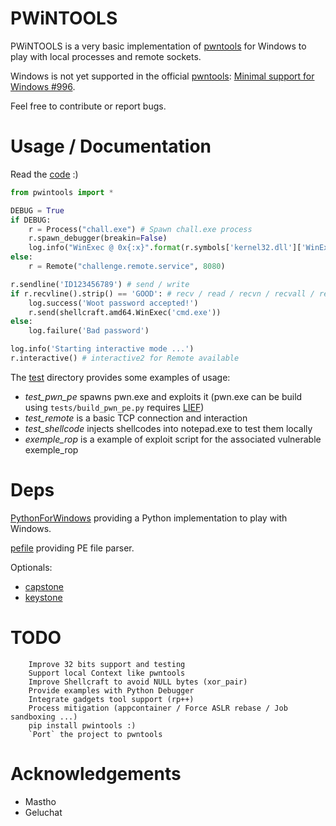 # PWiNTOOLS

PWiNTOOLS is a very basic implementation of [pwntools][PWNTOOLS] for Windows to play with local processes and remote sockets.

Windows is not yet supported in the official [pwntools][PWNTOOLS]: [Minimal support for Windows #996](https://github.com/Gallopsled/pwntools/pull/996).

Feel free to contribute or report bugs.

# Usage / Documentation

Read the [code][CODE] :)

```python
from pwintools import *

DEBUG = True
if DEBUG:
	r = Process("chall.exe") # Spawn chall.exe process
	r.spawn_debugger(breakin=False)
	log.info("WinExec @ 0x{:x}".format(r.symbols['kernel32.dll']['WinExec']))
else:
	r = Remote("challenge.remote.service", 8080)

r.sendline('ID123456789') # send / write
if r.recvline().strip() == 'GOOD': # recv / read / recvn / recvall / recvuntil
	log.success('Woot password accepted!')
	r.send(shellcraft.amd64.WinExec('cmd.exe'))
else:
	log.failure('Bad password')

log.info('Starting interactive mode ...')
r.interactive() # interactive2 for Remote available
```

The [test][EXAMPLE] directory provides some examples of usage:
- *test_pwn_pe* spawns pwn.exe and exploits it (pwn.exe can be build using `tests/build_pwn_pe.py` requires [LIEF][LIEF])
- *test_remote* is a basic TCP connection and interaction
- *test_shellcode* injects shellcodes into notepad.exe to test them locally
- *exemple_rop* is a example of exploit script for the associated vulnerable exemple_rop


# Deps

[PythonForWindows][PYTHONFORWINDOWS] providing a Python implementation to play with Windows.

[pefile][PEFILE] providing PE file parser.

Optionals:
- [capstone][CAPSTONE]
- [keystone][KEYSTONE]

# TODO

```
	Improve 32 bits support and testing
	Support local Context like pwntools
	Improve Shellcraft to avoid NULL bytes (xor_pair)
	Provide examples with Python Debugger
	Integrate gadgets tool support (rp++)
	Process mitigation (appcontainer / Force ASLR rebase / Job sandboxing ...)
	pip install pwintools :)
	`Port` the project to pwntools
```

# Acknowledgements

* Mastho
* Geluchat

[CODE]: https://github.com/masthoon/pwintools/blob/master/pwintools.py
[PWNTOOLS]: https://github.com/Gallopsled/pwntools
[PYTHONFORWINDOWS]: https://github.com/hakril/PythonForWindows
[PEFILE]: https://github.com/erocarrera/pefile
[CAPSTONE]: https://www.capstone-engine.org/
[KEYSTONE]: https://www.keystone-engine.org/
[EXAMPLE]: https://github.com/masthoon/pwintools/tree/master/tests
[LIEF]: https://github.com/lief-project/LIEF
